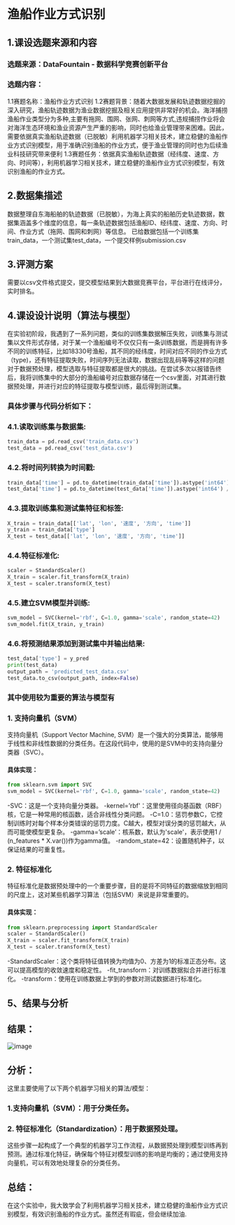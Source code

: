 # 渔船作业方式识别
## 1.课设选题来源和内容
### 选题来源：DataFountain - 数据科学竞赛创新平台
### 选题内容：
1.1赛题名称：渔船作业方式识别 
1.2赛题背景：随着大数据发展和轨迹数据挖掘的深入研究，渔船轨迹数据为渔业数据挖掘及相关应用提供非常好的机会。海洋捕捞渔船作业类型分为多种,主要有拖网、围网、张网、刺网等方式,违规捕捞作业将会对海洋生态环境和渔业资源产生严重的影响，同时也给渔业管理带来困难。因此，需要依据真实渔船轨迹数据（已脱敏）利用机器学习相关技术，建立稳健的渔船作业方式识别模型，用于准确识别渔船的作业方式，便于渔业管理的同时也为后续渔业科技研究带来便利
1.3赛题任务：依据真实渔船轨迹数据（经纬度、速度、方向、时间等），利用机器学习相关技术，建立稳健的渔船作业方式识别模型，有效识别渔船的作业方式。
## 2.数据集描述
数据整理自东海船舶的轨迹数据（已脱敏），为海上真实的船舶历史轨迹数据，数据集涵盖多个维度的信息，每一条轨迹数据包括渔船ID、经纬度、速度、方向、时间、作业方式（拖网、围网和刺网）等信息。
已给数据包括一个训练集train_data，一个测试集test_data，一个提交样例submission.csv
## 3.评测方案
需要以csv文件格式提交，提交模型结果到大数据竞赛平台，平台进行在线评分，实时排名。
## 4.课设设计说明（算法与模型）  
在实验初阶段，我遇到了一系列问题，类似的训练集数据解压失败，训练集与测试集以文件形式存储，对于某一个渔船编号不仅仅只有一条训练数据，而是拥有许多不同的训练特征，比如18330号渔船，其不同的经纬度，时间对应不同的作业方式（type)，还有特征提取失败，时间序列无法读取，数据出现乱码等等这样的问题对于数据预处理，模型选取与特征提取都是很大的挑战。在尝试多次以报错告终后，我将训练集中的大部分的渔船编号对应数据存储在一个csv里面，对其进行数据预处理，并进行对应的特征提取与模型训练，最后得到测试集。
### 具体步骤与代码分析如下：
### 4.1.读取训练集与数据集:
```python
train_data = pd.read_csv('train_data.csv')
test_data = pd.read_csv('test_data.csv')
```
### 4.2.将时间列转换为时间戳:
```python
train_data['time'] = pd.to_datetime(train_data['time']).astype('int64') // 10**9
test_data['time'] = pd.to_datetime(test_data['time']).astype('int64') // 10**9
```
### 4.3.提取训练集和测试集特征和标签:
```python
X_train = train_data[['lat', 'lon', '速度', '方向', 'time']]
y_train = train_data['type']
X_test = test_data[['lat', 'lon', '速度', '方向', 'time']]
```
### 4.4.特征标准化:
```python
scaler = StandardScaler()
X_train = scaler.fit_transform(X_train)
X_test = scaler.transform(X_test)
```
### 4.5.建立SVM模型并训练:
```python
svm_model = SVC(kernel='rbf', C=1.0, gamma='scale', random_state=42)
svm_model.fit(X_train, y_train)
```
### 4.6.将预测结果添加到测试集中并输出结果:
```python
test_data['type'] = y_pred
print(test_data)
output_path = 'predicted_test_data.csv'
test_data.to_csv(output_path, index=False)
```
### 其中使用较为重要的算法与模型有
### 1. 支持向量机（SVM）
支持向量机（Support Vector Machine, SVM）是一个强大的分类算法，能够用于线性和非线性数据的分类任务。在这段代码中，使用的是SVM中的支持向量分类器（SVC）。
#### 具体实现：
```python
from sklearn.svm import SVC
svm_model = SVC(kernel='rbf', C=1.0, gamma='scale', random_state=42)
```
-SVC：这是一个支持向量分类器。
-kernel=’rbf'：这里使用径向基函数（RBF）核，它是一种常用的核函数，适合非线性分类问题。
-C=1.0：惩罚参数C，它控制训练时对每个样本分类错误的惩罚力度。C越大，模型对误分类的惩罚越大，从而可能使模型更复杂。
-gamma=’scale’：核系数，默认为'scale'，表示使用1 / (n_features * X.var())作为gamma值。
-random_state=42：设置随机种子，以保证结果的可重复性。
### 2. 特征标准化
特征标准化是数据预处理中的一个重要步骤，目的是将不同特征的数据缩放到相同的尺度上，这对某些机器学习算法（包括SVM）来说是非常重要的。
#### 具体实现：
``` python
from sklearn.preprocessing import StandardScaler
scaler = StandardScaler()
X_train = scaler.fit_transform(X_train)
X_test = scaler.transform(X_test)
```
-StandardScaler：这个类将特征值转换为均值为0、方差为1的标准正态分布。这可以提高模型的收敛速度和稳定性。
-fit_transform：对训练数据拟合并进行标准化。
-transform：使用在训练数据上学到的参数对测试数据进行标准化。
## 5、结果与分析
## 结果：
![image](https://github.com/sskaikai/my--blog-code/assets/165535013/35f7005e-41b8-46f9-89b5-bf91854a9b13)
## 分析：
这里主要使用了以下两个机器学习相关的算法/模型：
### 1.支持向量机（SVM）：用于分类任务。
### 2. 特征标准化（Standardization）：用于数据预处理。
这些步骤一起构成了一个典型的机器学习工作流程，从数据预处理到模型训练再到预测。通过标准化特征，确保每个特征对模型训练的影响是均衡的；通过使用支持向量机，可以有效地处理复杂的分类任务。
## 总结：
在这个实验中，我大致学会了利用机器学习相关技术，建立稳健的渔船作业方式识别模型，有效识别渔船的作业方式。虽然还有瑕疵，但会继续加油.
